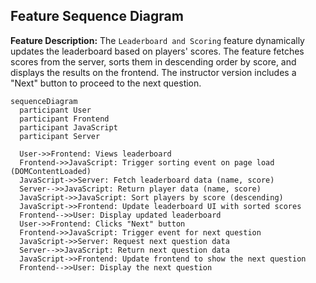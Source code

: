 ## Feature Sequence Diagram

**Feature Description:**
The `Leaderboard and Scoring` feature dynamically updates the leaderboard based on players' scores. The feature fetches scores from the server, sorts them in descending order by score, and displays the results on the frontend. The instructor version includes a "Next" button to proceed to the next question.

```mermaid
sequenceDiagram
  participant User
  participant Frontend
  participant JavaScript
  participant Server

  User->>Frontend: Views leaderboard
  Frontend->>JavaScript: Trigger sorting event on page load (DOMContentLoaded)
  JavaScript->>Server: Fetch leaderboard data (name, score)
  Server-->>JavaScript: Return player data (name, score)
  JavaScript->>JavaScript: Sort players by score (descending)
  JavaScript->>Frontend: Update leaderboard UI with sorted scores
  Frontend-->>User: Display updated leaderboard
  User->>Frontend: Clicks "Next" button
  Frontend->>JavaScript: Trigger event for next question
  JavaScript->>Server: Request next question data
  Server-->>JavaScript: Return next question data
  JavaScript->>Frontend: Update frontend to show the next question
  Frontend-->>User: Display the next question